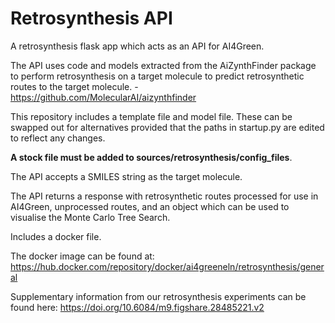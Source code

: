 # Retrosynthesis API
A retrosynthesis flask app which acts as an API for AI4Green.

The API uses code and models extracted from the AiZynthFinder package to perform retrosynthesis on a target molecule to predict retrosynthetic routes to the target molecule. - https://github.com/MolecularAI/aizynthfinder

This repository includes a template file and model file. These can be swapped out for alternatives provided that the paths in startup.py are edited to reflect any changes.

**A stock file must be added to sources/retrosynthesis/config_files**.

The API accepts a SMILES string as the target molecule.

The API returns a response with retrosynthetic routes processed for use in AI4Green, unprocessed routes, and an object which can be used to visualise the Monte Carlo Tree Search.

Includes a docker file.

The docker image can be found at: https://hub.docker.com/repository/docker/ai4greeneln/retrosynthesis/general

Supplementary information from our retrosynthesis experiments can be found here: https://doi.org/10.6084/m9.figshare.28485221.v2
